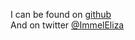 I can be found on [github](www.github.com/L-E-Imel)
<br>
And on twitter [@ImmelEliza](https://twitter.com/ImmelEliza)
